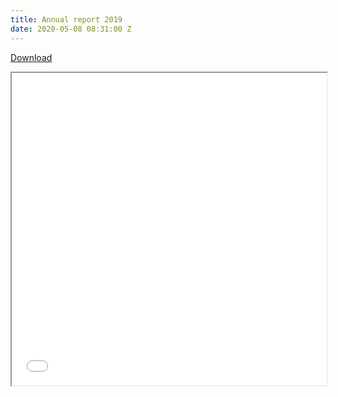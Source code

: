 ```yaml
---
title: Annual report 2019
date: 2020-05-08 08:31:00 Z
---
```


<a class="btn" href="/uploads/Annual-Report-2019-LoCOS.pdf">Download</a>
<iframe src="/uploads/Annual-Report-2019-LoCOS.pdf" width="100%" height="500px">
</iframe>